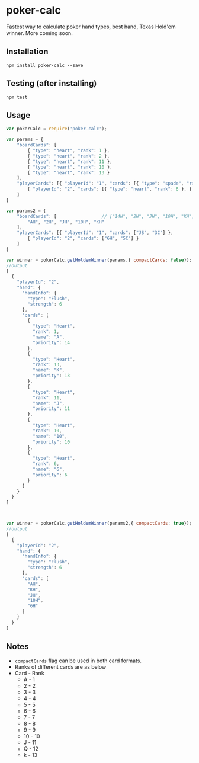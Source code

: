 # poker-calc
Fastest way to calculate poker hand types, best hand, Texas Hold'em winner. More coming soon.

## Installation

```
npm install poker-calc --save
```
## Testing (after installing)

```
npm test
```


## Usage

```javascript
var pokerCalc = require('poker-calc');

var params = {
    "boardCards": [
        { "type": "heart", "rank": 1 },
        { "type": "heart", "rank": 2 },
        { "type": "heart", "rank": 11 },
        { "type": "heart", "rank": 10 },
        { "type": "heart", "rank": 13 }
    ],
    "playerCards": [{ "playerId": "1", "cards": [{ "type": "spade", "rank": 11 }, { "type": "club", "rank": 3 }] },
        { "playerId": "2", "cards": [{ "type": "heart", "rank": 6 }, { "type": "club", "rank": 5 }] }
    ]
}

var params2 = {
    "boardCards": [                 // ["14H", "2H", "JH", "10H", "KH"]
        "AH", "2H", "JH", "10H", "KH"
    ],
    "playerCards": [{ "playerId": "1", "cards": ["JS", "3C"] },
        { "playerId": "2", "cards": ["6H", "5C"] }
    ]
}

var winner = pokerCalc.getHoldemWinner(params,{ compactCards: false});   //winner is an array which contains the winners
//output
[
  {
    "playerId": "2",
    "hand": {
      "handInfo": {
        "type": "Flush",
        "strength": 6
      },
      "cards": [
        {
          "type": "Heart",
          "rank": 1,
          "name": "A",
          "priority": 14
        },
        {
          "type": "Heart",
          "rank": 13,
          "name": "K",
          "priority": 13
        },
        {
          "type": "Heart",
          "rank": 11,
          "name": "J",
          "priority": 11
        },
        {
          "type": "Heart",
          "rank": 10,
          "name": "10",
          "priority": 10
        },
        {
          "type": "Heart",
          "rank": 6,
          "name": "6",
          "priority": 6
        }
      ]
    }
  }
]



var winner = pokerCalc.getHoldemWinner(params2,{ compactCards: true});  //winner is an array which contains the winners
//output
[
  {
    "playerId": "2",
    "hand": {
      "handInfo": {
        "type": "Flush",
        "strength": 6
      },
      "cards": [
        "AH",
        "KH",
        "JH",
        "10H",
        "6H"
      ]
    }
  }
]
```

## Notes
* `compactCards` flag can be used in both card formats.
* Ranks of different cards are as below
* Card - Rank
    * A  - 1
    * 2  - 2
    * 3  - 3
    * 4  - 4
    * 5  - 5
    * 6  - 6
    * 7  - 7
    * 8  - 8
    * 9  - 9
    * 10 - 10
    * J  - 11
    * Q  - 12
    * k  - 13